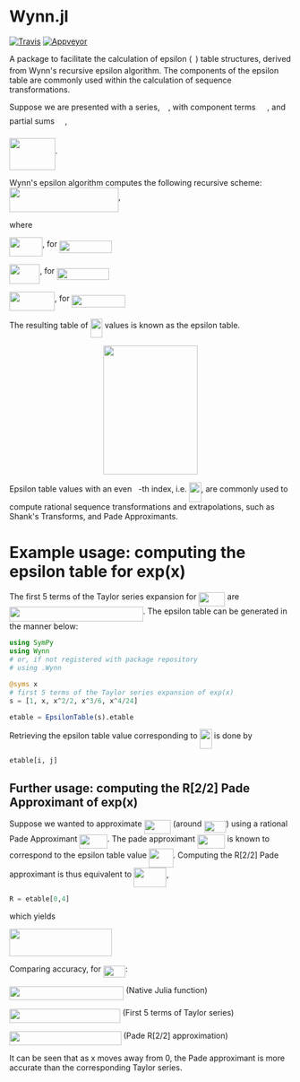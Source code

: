 # Wynn.jl
[![Travis](https://travis-ci.com/J-Revell/Wynn.jl.svg?branch=master)](https://travis-ci.com/J-Revell/Wynn.jl)
[![Appveyor](https://ci.appveyor.com/api/projects/status/github/J-Revell/Wynn.jl?svg=true)](https://ci.appveyor.com/project/J-Revell/wynn-jl)

A package to facilitate the calculation of epsilon (<img src="/tex/7ccca27b5ccc533a2dd72dc6fa28ed84.svg?invert_in_darkmode&sanitize=true" align=middle width=6.672392099999992pt height=14.15524440000002pt/>) table structures, derived from Wynn's recursive epsilon algorithm. The components of the epsilon table are commonly used within the calculation of sequence transformations. 

Suppose we are presented with a series, <img src="/tex/e257acd1ccbe7fcb654708f1a866bfe9.svg?invert_in_darkmode&sanitize=true" align=middle width=11.027402099999989pt height=22.465723500000017pt/>, with component terms <img src="/tex/6512cbd0d448700a036bf3a691c37acc.svg?invert_in_darkmode&sanitize=true" align=middle width=16.81517804999999pt height=14.15524440000002pt/>, and partial sums <img src="/tex/d28140eda2d12e24b434e011b930fa23.svg?invert_in_darkmode&sanitize=true" align=middle width=14.730823799999989pt height=22.465723500000017pt/>,

<img src="/tex/305b00052b0f637b1f6b9cbbc20b6bd4.svg?invert_in_darkmode&sanitize=true" align=middle width=81.79511999999998pt height=56.32434059999998pt/>.


Wynn's epsilon algorithm computes the following recursive scheme:
<img src="/tex/018b65cf47992d70b1aef415dc34aa03.svg?invert_in_darkmode&sanitize=true" align=middle width=194.86075784999997pt height=44.36012790000002pt/>,

where

<img src="/tex/a6d06ffa0c20fa59096509295f59021c.svg?invert_in_darkmode&sanitize=true" align=middle width=59.06766524999999pt height=34.337843099999986pt/>, for <img src="/tex/cb64b662810fa2e879c6c890c2c20026.svg?invert_in_darkmode&sanitize=true" align=middle width=93.33412439999998pt height=21.68300969999999pt/>

<img src="/tex/aed0ba5a615bf67526eca4fc5bb41642.svg?invert_in_darkmode&sanitize=true" align=middle width=54.45768899999999pt height=34.337843099999986pt/>, for <img src="/tex/cb64b662810fa2e879c6c890c2c20026.svg?invert_in_darkmode&sanitize=true" align=middle width=93.33412439999998pt height=21.68300969999999pt/>

<img src="/tex/dfa1956691e72694d10703fb035b88f5.svg?invert_in_darkmode&sanitize=true" align=middle width=81.11019509999998pt height=34.337843099999986pt/>, for <img src="/tex/bfd898f3193f13c76d64173d28ac7a86.svg?invert_in_darkmode&sanitize=true" align=middle width=95.38131569999997pt height=21.68300969999999pt/>


The resulting table of <img src="/tex/f601aeaf6c36f343239c6ab5e365c738.svg?invert_in_darkmode&sanitize=true" align=middle width=21.59732354999999pt height=34.337843099999986pt/> values is known as the epsilon table.

<p align="center"><img src="/tex/6cf2c910e91ab031410942a0ddf527aa.svg?invert_in_darkmode&sanitize=true" align=middle width=168.6075039pt height=229.9926321pt/></p>

Epsilon table values with an even <img src="/tex/36b5afebdba34564d884d347484ac0c7.svg?invert_in_darkmode&sanitize=true" align=middle width=7.710416999999989pt height=21.68300969999999pt/>-th index, i.e. <img src="/tex/6c0fb9bd50b8ed35149982975f93c8cd.svg?invert_in_darkmode&sanitize=true" align=middle width=21.59732354999999pt height=34.337843099999986pt/>, are commonly used to compute rational sequence transformations and extrapolations, such as Shank's Transforms, and Pade Approximants.


# Example usage: computing the epsilon table for exp(x)
The first 5 terms of the Taylor series expansion for <img src="/tex/559b96359a4653a6c35dbf27c11f68d2.svg?invert_in_darkmode&sanitize=true" align=middle width=47.29464134999999pt height=24.65753399999998pt/> are <img src="/tex/92005f24ef508aa30b5e01a346f9154d.svg?invert_in_darkmode&sanitize=true" align=middle width=238.76678429999996pt height=26.76175259999998pt/>. The epsilon table can be generated in the manner below:

```julia
using SymPy
using Wynn
# or, if not registered with package repository
# using .Wynn

@syms x
# first 5 terms of the Taylor series expansion of exp(x)
s = [1, x, x^2/2, x^3/6, x^4/24]

etable = EpsilonTable(s).etable
```
Retrieving the epsilon table value corresponding to <img src="/tex/c82f30aacb45500b6ea0e16c83087184.svg?invert_in_darkmode&sanitize=true" align=middle width=21.59732354999999pt height=34.337843099999986pt/> is done by

```julia
etable[i, j]
```

## Further usage: computing the R[2/2] Pade Approximant of exp(x)
Suppose we wanted to approximate <img src="/tex/559b96359a4653a6c35dbf27c11f68d2.svg?invert_in_darkmode&sanitize=true" align=middle width=47.29464134999999pt height=24.65753399999998pt/> (around <img src="/tex/8436d02a042a1eec745015a5801fc1a0.svg?invert_in_darkmode&sanitize=true" align=middle width=39.53182859999999pt height=21.18721440000001pt/>) using a rational Pade Approximant <img src="/tex/8a9e0cd4c218dbb2d9e4be213d6f108e.svg?invert_in_darkmode&sanitize=true" align=middle width=49.62157199999999pt height=24.65753399999998pt/>. The pade approximant <img src="/tex/8a9e0cd4c218dbb2d9e4be213d6f108e.svg?invert_in_darkmode&sanitize=true" align=middle width=49.62157199999999pt height=24.65753399999998pt/> is known to correspond to the epsilon table value <img src="/tex/d7090fe83aa1e5aafcbd7cdaf76a596f.svg?invert_in_darkmode&sanitize=true" align=middle width=43.10908139999999pt height=34.337843099999986pt/>. Computing the R[2/2] Pade approximant is thus equivalent to <img src="/tex/6787b996d6585bee77089242315b429a.svg?invert_in_darkmode&sanitize=true" align=middle width=58.02507149999999pt height=34.337843099999986pt/>,
```julia
R = etable[0,4]
```
which yields

<img src="/tex/ed18bf83d30c6c5a437c246a3a87a143.svg?invert_in_darkmode&sanitize=true" align=middle width=183.47364255pt height=49.00309590000003pt/>

Comparing accuracy, for <img src="/tex/8614628c35cbd72f9732b246c2e4d7b8.svg?invert_in_darkmode&sanitize=true" align=middle width=39.53182859999999pt height=21.18721440000001pt/>:

<img src="/tex/abe7189da355fdabefc6dab63712e46e.svg?invert_in_darkmode&sanitize=true" align=middle width=204.31554165pt height=24.65753399999998pt/> (Native Julia function)

<img src="/tex/c71bb1b2d0f1cd5b50c54ae84b62ea49.svg?invert_in_darkmode&sanitize=true" align=middle width=198.24244109999998pt height=24.65753399999998pt/> (First 5 terms of Taylor series)

<img src="/tex/39c64d4a29b5ffc3f4c682b360fb9bc6.svg?invert_in_darkmode&sanitize=true" align=middle width=199.82352719999997pt height=24.65753399999998pt/> (Pade R[2/2] approximation)

It can be seen that as x moves away from 0, the Pade approximant is more accurate than the corresponding Taylor series.
